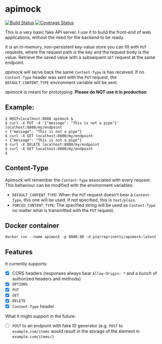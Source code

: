 # apimock
[![Build Status](https://travis-ci.org/pierreprinetti/apimock.svg?branch=master)](https://travis-ci.org/pierreprinetti/apimock)
[![Coverage Status](https://coveralls.io/repos/github/pierreprinetti/apimock/badge.svg?branch=master)](https://coveralls.io/github/pierreprinetti/apimock?branch=master)

This is a very basic fake API server. I use it to build the front-end of web applications, without the need for the backend to be ready.

It is an in-memory, non-persistent key-value store you can fill with `PUT` requests, where the request path is the key and the request body is the value.
Retrieve the saved value with a subsequent `GET` request at the same endpoint.

_apimock_ will serve back the same `Content-Type` is has received. If no `Content-Type` header was sent with the `PUT` request, the `DEFAULT_CONTENT_TYPE` environment variable will be sent.

_apimock_ is meant for prototyping. **Please do NOT use it in production**.

## Example:

    $ HOST=localhost:8800 apimock &
    $ curl -X PUT -d '{"message": "This is not a pipe"}' localhost:8800/my/endpoint
    > {"message": "This is not a pipe"}
    $ curl -X GET localhost:8800/my/endpoint
    > {"message": "This is not a pipe"}
    $ curl -X DELETE localhost:8800/my/endpoint
    $ curl -X GET localhost:8800/my/endpoint
    $

## Content-Type
Apimock will remember the `Content-Type` associated with every request. This behaviour can be modified with the environment variables:

- `DEFAULT_CONTENT_TYPE`: When the `PUT` request doesn't bear a `Content-Type`, this one will be used. If not specified, this is `text/plain`.
- `FORCED_CONTENT_TYPE`: The specified string will be used as `Content-Type` no matter what is transmitted with the `PUT` request.

## Docker container

    docker run --name apimock -p 8800:80 -d pierreprinetti/apimock:latest

## Features

It currently supports:
- [x] CORS headers (responses always bear `Allow-Origin: *` and a bunch of authorized headers and methods)
- [x] `OPTIONS`
- [x] `PUT`
- [x] `GET`
- [x] `DELETE`
- [x] `Content-Type` header

What it might support in the future:
- [ ] `POST` to an endpoint with fake ID generator (e.g. `POST` to `example.com/items` would result in the storage of the element in `example.com/items/1`
